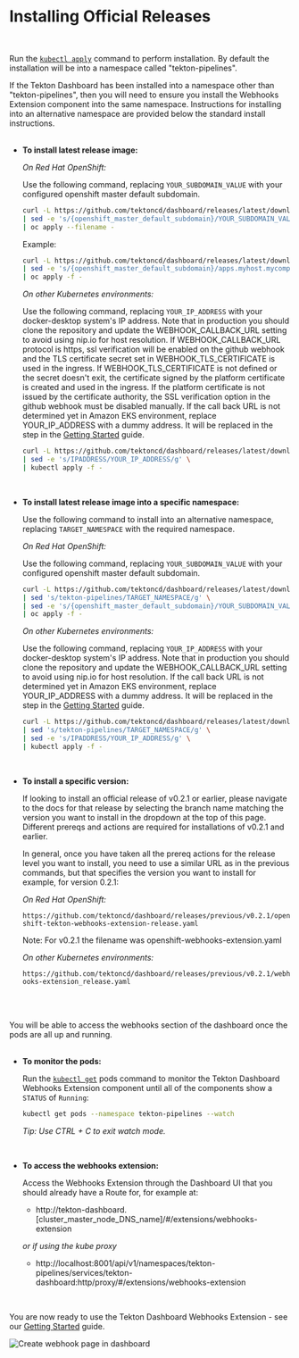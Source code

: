 # Installing Official Releases
<br/>

Run the [`kubectl apply`](https://kubernetes.io/docs/reference/generated/kubectl/kubectl-commands#apply) command to perform installation.  By default the installation will be into a namespace called "tekton-pipelines".  

If the Tekton Dashboard has been installed into a namespace other than "tekton-pipelines", then you will need to ensure you install the Webhooks Extension component into the same namespace.  Instructions for installing into an alternative namespace are provided below the standard install instructions.
<br/>
<br/>

  * **To install latest release image:**

    _On Red Hat OpenShift:_

    Use the following command, replacing `YOUR_SUBDOMAIN_VALUE` with your configured openshift master default subdomain.  

    ```bash
    curl -L https://github.com/tektoncd/dashboard/releases/latest/download/openshift-tekton-webhooks-extension-release.yaml \
    | sed -e 's/{openshift_master_default_subdomain}/YOUR_SUBDOMAIN_VALUE/g' \
    | oc apply --filename -
    ```

    Example:
    ```bash
    curl -L https://github.com/tektoncd/dashboard/releases/latest/download/openshift-tekton-webhooks-extension-release.yaml \
    | sed -e 's/{openshift_master_default_subdomain}/apps.myhost.mycompany.net/g' \
    | oc apply -f -
    ```


    _On other Kubernetes environments:_

    Use the following command, replacing `YOUR_IP_ADDRESS` with your docker-desktop system's IP address.  Note that in
    production you should clone the repository and update the WEBHOOK_CALLBACK_URL setting to avoid using nip.io for host resolution.  If WEBHOOK_CALLBACK_URL protocol is https, ssl verification will be enabled on the github webhook and the TLS certificate secret set in WEBHOOK_TLS_CERTIFICATE is used in the ingress. If WEBHOOK_TLS_CERTIFICATE is not defined or the secret doesn't exit, the certificate signed by the platform certificate is created and used in the ingress.  If the platform certificate is not issued by the certificate authority, the SSL verification option in the github webhook must be disabled manually.  If the call back URL is not determined yet in Amazon EKS environment, replace YOUR_IP_ADDRESS with a dummy address.  It will be replaced in the step in the [Getting Started](https://github.com/tektoncd/experimental/blob/master/webhooks-extension/docs/GettingStarted.md) guide.

    ```bash
    curl -L https://github.com/tektoncd/dashboard/releases/latest/download/tekton-webhooks-extension-release.yaml \
    | sed -e 's/IPADDRESS/YOUR_IP_ADDRESS/g' \
    | kubectl apply -f - 
    ```  
<br/>

  * **To install latest release image into a specific namespace:**

    Use the following command to install into an alternative namespace, replacing `TARGET_NAMESPACE` with the required namespace.

    _On Red Hat OpenShift:_
    
    Use the following command, replacing `YOUR_SUBDOMAIN_VALUE` with your configured openshift master default subdomain.  

    ```bash
    curl -L https://github.com/tektoncd/dashboard/releases/latest/download/openshift-tekton-webhooks-extension-release.yaml \
    | sed 's/tekton-pipelines/TARGET_NAMESPACE/g' \
    | sed -e 's/{openshift_master_default_subdomain}/YOUR_SUBDOMAIN_VALUE/g' \
    | oc apply -f -
    ```

    _On other Kubernetes environments:_

    Use the following command, replacing `YOUR_IP_ADDRESS` with your docker-desktop system's IP address.  Note that in
    production you should clone the repository and update the WEBHOOK_CALLBACK_URL setting to avoid using nip.io for host resolution.
    If the call back URL is not determined yet in Amazon EKS environment, replace YOUR_IP_ADDRESS with a dummy address.  It will be replaced in the step in the [Getting Started](https://github.com/tektoncd/experimental/blob/master/webhooks-extension/docs/GettingStarted.md) guide.

    ```bash
    curl -L https://github.com/tektoncd/dashboard/releases/latest/download/webhooks-extensionrelease.yaml \
    | sed 's/tekton-pipelines/TARGET_NAMESPACE/g' \
    | sed -e 's/IPADDRESS/YOUR_IP_ADDRESS/g' \
    | kubectl apply -f -
    ```  
<br/>

  * **To install a specific version:**

    If looking to install an official release of v0.2.1 or earlier, please navigate to the docs for that release by selecting the branch name matching the version you want to install in the dropdown at the top of this page.  Different prereqs and actions are required for installations of v0.2.1 and earlier.  
    
    In general, once you have taken all the prereq actions for the release level you want to install, you need to use a similar URL as in the previous commands, but that specifies the version you want to install for example, for version 0.2.1:

    _On Red Hat OpenShift:_

    `https://github.com/tektoncd/dashboard/releases/previous/v0.2.1/openshift-tekton-webhooks-extension-release.yaml`

    Note: For v0.2.1 the filename was openshift-webhooks-extension.yaml

    _On other Kubernetes environments:_

    `https://github.com/tektoncd/dashboard/releases/previous/v0.2.1/webhooks-extension_release.yaml`

<br/>
<br/>

You will be able to access the webhooks section of the dashboard once the pods are all up and running.
<br/>
<br/>

  * **To monitor the pods:**
  
    Run the [`kubectl get`](https://kubernetes.io/docs/reference/generated/kubectl/kubectl-commands#get) pods command to monitor the Tekton Dashboard Webhooks Extension component until all of the components show a `STATUS` of `Running`:

    ```bash
    kubectl get pods --namespace tekton-pipelines --watch
    ```
    _Tip: Use CTRL + C to exit watch mode._
<br/>

  * **To access the webhooks extension:**

    Access the Webhooks Extension through the Dashboard UI that you should already have a Route for, for example at:
    
    - http://tekton-dashboard.[cluster_master_node_DNS_name]/#/extensions/webhooks-extension

    _or if using the kube proxy_

    - http://localhost:8001/api/v1/namespaces/tekton-pipelines/services/tekton-dashboard:http/proxy/#/extensions/webhooks-extension
<br/>

You are now ready to use the Tekton Dashboard Webhooks Extension - see our [Getting Started](https://github.com/tektoncd/experimental/blob/master/webhooks-extension/docs/GettingStarted.md) guide.

  ![Create webhook page in dashboard](./images/createWebhook.png?raw=true "Create webhook page in dashboard")

